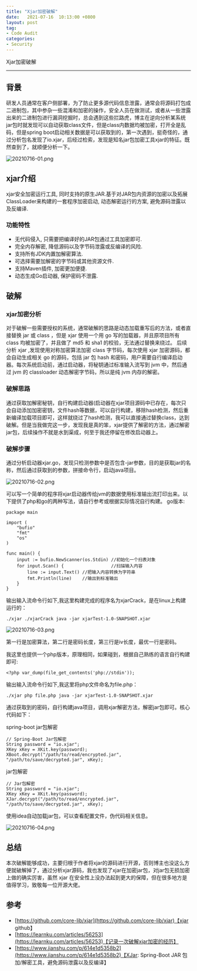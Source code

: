 ```yaml
---
title: "Xjar加密破解"
date:   2021-07-16  10:13:00 +0800
layout: post
tag:
- Code Audit
categories:
- Security
---
```


Xjar加密破解

------
## 背景
研发人员通常在客户侧部署，为了防止更多源代码信息泄露，通常会将源码打包成二进制包，其中参杂一些混淆和加密的操作，安全人员在做测试，或者从一些泄露出来的二进制包进行漏洞挖掘时，总会遇到这些拦路虎，博主在逆向分析某系统jar包时就发现可以自动获取class文件，但是class内数据均被加密，打开全是乱码，但是spring boot启动相关数据是可以获取到的，第一次遇到，挺奇怪的，通过分析包名发现了io.xjar，后经过检索，发现是知名jar包加密工具xjar的特征。既然查到了，就顺便分析一下。

![20210716-01.png](/images/20210716-01.png)

## xjar介绍
xjar安全加密运行工具, 同时支持的原生JAR.基于对JAR包内资源的加密以及拓展ClassLoader来构建的一套程序加密启动, 动态解密运行的方案, 避免源码泄露以及反编译.
### 功能特性
- 无代码侵入, 只需要把编译好的JAR包通过工具加密即可.
- 完全内存解密, 降低源码以及字节码泄露或反编译的风险.
- 支持所有JDK内置加解密算法.
- 可选择需要加解密的字节码或其他资源文件.
- 支持Maven插件, 加密更加便捷.
- 动态生成Go启动器, 保护密码不泄露.

## 破解
### xjar加密分析
对于破解一些需要授权的系统，通常破解的思路是动态加载重写后的方法，或者直接替换 jar 或 class ，但是 xjar 使用一个用 go 写的加载器，并且原项目所有 class 均被加密了，并且做了 md5 和 sha1 的校验，无法通过替换来绕过。
后续分析 xjar ,发现使用对称加密算法加密 class 字节码，每次使用 xjar 加密源码，都会自动生成相关 go 的源码，包括 jar 包 hash 和密码，用户需要自行编译启动器。每次系统启动前，通过启动器，将秘钥通过标准输入流写到 jvm 中，然后通过 jvm 的 classloader 动态解密字节码，所以是纯 jvm 内存的解密。

### 破解思路
通过获取加解密秘钥，自行构建启动器(启动器在xjar项目源码中已存在，每次只会自动添加加密密钥，文件hash等数据，可以自行构建，移除hash检测，然后重新编译加载项目即可，这样就绕过了hash检测，我可以直接通过替换class，达到破解。但是当我做完这一步，发现我是真的笨，xjar提供了解密的方法，通过解密jar包，后续操作不就是水到渠成，何至于我还停留在修改启动器上。

### 破解步骤
通过分析启动器xjar.go，发现只检测参数中是否包含-jar参数，目的是获取jar的名称，然后通过获取到的参数，拼接命令行，启动java项目。

![20210716-02.png](/images/20210716-02.png)

可以写一个简单的程序将xjar启动器传给jvm的数据使用标准输出流打印出来。以下提供了php和go的两种写法，请自行参考或根据实际情况自行构建。
go版本:
```
package main

import (
	"bufio"
	"fmt"
	"os"
)

func main() {
	input := bufio.NewScanner(os.Stdin) //初始化一个扫表对象
	for input.Scan() {                  //扫描输入内容
		line := input.Text() //把输入内容转换为字符串
		fmt.Println(line)    //输出到标准输出
	}
}

```
输出输入流命令行如下,我这里构建完成的程序名为xjarCrack，是在linux上构建运行的：
```
./xjar ./xjarCrack java -jar xjarTest-1.0-SNAPSHOT.xjar
```

![20210716-03.png](/images/20210716-03.png)

第一行是加密算法，第二行是密码长度，第三行是iv长度，最优一行是密码。

我这里也提供一个php版本，原理相同，如果碰到，根据自己熟练的语言自行构建即可:
```
<?php var_dump(file_get_contents('php://stdin'));
```
输出输入流命令行如下,我这里将php文件命名为file.php：
```
./xjar php file.php java -jar xjarTest-1.0-SNAPSHOT.xjar
```

通过获取到的密码，自行构建java项目，调用xjar解密方法，解密jar包即可。核心代码如下：

spring-boot jar包解密
```
// Spring-Boot Jar包解密
String password = "io.xjar";
XKey xKey = XKit.key(password);
XBoot.decrypt("/path/to/read/encrypted.jar", "/path/to/save/decrypted.jar", xKey);
```

jar包解密
```
// Jar包解密
String password = "io.xjar";
XKey xKey = XKit.key(password);
XJar.decrypt("/path/to/read/encrypted.jar", "/path/to/save/decrypted.jar", xKey);
```
使用idea自动加载jar包，可以查看配置文件，伪代码相关信息。

![20210716-04.png](/images/20210716-04.png)

## 总结
本次破解能够成功，主要归根于作者将xjar的源码进行开源，否则博主也没这么方便就破解掉了，通过分析xjar源码，我也发现了xjar在加密jar包，对jar包无损加密上做的确实厉害，虽然 xjar 在安全性上没办法起到更大的保障，但在很多地方是值得学习，致敬每一位开源大佬。

## 参考
- [https://github.com/core-lib/xjar](https://github.com/core-lib/xjar)【xjar github】
- [https://learnku.com/articles/56253](https://learnku.com/articles/56253)【记录一次破解xjar加密的经历】
- [https://www.jianshu.com/p/614e1d5358b2](https://www.jianshu.com/p/614e1d5358b2)【XJar: Spring-Boot JAR 包加/解密工具，避免源码泄露以及反编译】
